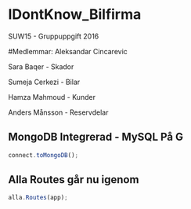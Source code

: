 # IDontKnow_Bilfirma
SUW15 - Gruppuppgift 2016

#Medlemmar: 
Aleksandar Cincarevic

Sara Baqer - Skador

Sumeja Cerkezi - Bilar

Hamza Mahmoud - Kunder

Anders Månsson - Reservdelar
## MongoDB Integrerad - MySQL På G
```javascript 
connect.toMongoDB();

```
## Alla Routes går nu igenom 
```javascript 
alla.Routes(app);

```
